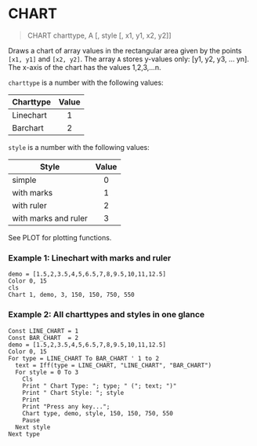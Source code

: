 # CHART

> CHART charttype, A [, style [, x1, y1, x2, y2]]

Draws a chart of array values in the rectangular area given by the points `[x1, y1]` and `[x2, y2]`. The array `A` stores y-values only: [y1, y2, y3, ... yn].
The x-axis of the chart has the values 1,2,3,...n.

`charttype` is a number with the following values:

| Charttype            | Value |
| -------------------- |:-----:|
| Linechart            | 1     |
| Barchart             | 2     |

`style` is a number with the following values:

| Style                | Value |
|----------------------|:-----:|
| simple               | 0     |
| with marks           | 1     |
| with ruler           | 2     |
| with marks and ruler | 3     |

See PLOT for plotting functions.

### Example 1: Linechart with marks and ruler

```
demo = [1.5,2,3.5,4,5,6.5,7,8,9.5,10,11,12.5]
Color 0, 15
cls
Chart 1, demo, 3, 150, 150, 750, 550
```

### Example 2: All charttypes and styles in one glance

~~~
Const LINE_CHART = 1
Const BAR_CHART  = 2
demo = [1.5,2,3.5,4,5,6.5,7,8,9.5,10,11,12.5]
Color 0, 15
For type = LINE_CHART To BAR_CHART ' 1 to 2
  text = Iff(type = LINE_CHART, "LINE_CHART", "BAR_CHART")
  For style = 0 To 3
    Cls
    Print " Chart Type: "; type; " ("; text; ")"
    Print " Chart Style: "; style
    Print
    Print "Press any key...";
    Chart type, demo, style, 150, 150, 750, 550
    Pause
  Next style
Next type

~~~


